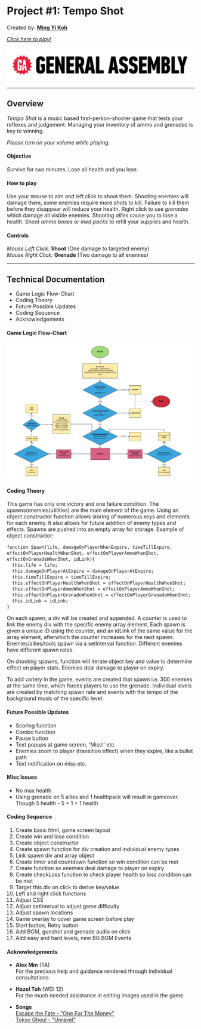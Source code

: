 # Project #1: Tempo Shot
Created by: [__Ming Yi Koh__](https://github.com/mingyikoh)
<br>

[*Click here to play*!](https://mingyikoh.github.io/project-1/)

![gaLogo](./assets/img/gaLogo.png)

---
## Overview
*Tempo Shot* is a music based first-person-shooter game that tests your reflexes and judgement. Managing your inventory of ammo and grenades is key to winning.

*Please turn on your volume while playing.*

#### Objective
Survive for *two* minutes. Lose all health and you lose.

#### How to play
Use your mouse to aim and left click to shoot them. Shooting enemies will damage them, some enemies require more shots to kill. Failure to kill them before they disappear will reduce your health.
Right click to use *grenades* which damage all visible enemies.
Shooting *allies* cause you to lose a health.
Shoot *ammo boxes* or *med packs* to refill your supplies and health.

#### Controls
*Mouse Left Click*: **Shoot** (One damage to targeted enemy)<br>
*Mouse Right Click*: **Grenade** (Two damage to all enemies)

---
## Technical Documentation
* Game Logic Flow-Chart
* Coding Theory
* Future Possible Updates
* Coding Sequence
* Acknowledgements

#### Game Logic Flow-Chart
<img src="assets/img/flowchart.jpeg">

#### Coding Theory
This game has only one victory and one failure condition.
The spawns(enemies/utilities) are the main element of the game. Using an object constructor function allows storing of numerous keys and elements for each enemy.
It also allows for future addition of enemy types and effects. Spawns are pushed into an empty array for storage.
Example of object constructor:
```
function Spawn(life, damageOnPlayerWhenExpire, timeTillExpire, effectOnPlayerHealthWhenShot, effectOnPlayerAmmoWhenShot, effectOnGrenadeWhenShot, idLink){
  this.life = life;
  this.damageOnPlayerAtExpire = damageOnPlayerAtExpire;
  this.timeTillExpire = timeTillExpire;
  this.effectOnPlayerHealthWhenShot = effectOnPlayerHealthWhenShot;
  this.effectOnPlayerAmmoWhenShot = effectOnPlayerAmmoWhenShot;
  this.effectOnPlayerGrenadeWhenShot = effectOnPlayerGrenadeWhenShot;
  this.idLink = idLink;
}
```
On each spawn, a div will be created and appended. A counter is used to link the enemy div with the specific enemy array element. Each spawn is given a unique ID using the counter, and an idLink of the same value for the array element, afterwhich the counter increases for the next spawn.
Enemies/allies/tools spawn via a setInterval function. Different enemies have different spawn rates.

On shooting spawns, function will iterate object key and value to determine effect on player stats.
Enemies deal damage to player on expiry.

To add variety in the game, events are created that spawn i.e. 300 enemies at the same time, which forces players to use the grenade. Individual levels are created by matching spawn rate and events with the tempo of the background music of the specific level.

#### Future Possible Updates
* Scoring function
* Combo function
* Pause button
* Text popups at game screen, 'Miss!' etc.
* Enemies zoom to player (transition effect) when they expire, like a bullet path
* Text notification on miss etc.



#### Misc Issues
* No max health
* Using grenade on 5 allies and 1 healthpack will result in gameover.<br> Though 5 health - 5 + 1 = 1 health

#### Coding Sequence

1. Create basic html, game screen layout
1. Create win and lose condition
1. Create object constructor
1. Create spawn function for div creation and individual enemy types
1. Link spawn div and array object
1. Create timer and countdown function so win condition can be met
1. Create function so enemies deal damage to player on expiry
1. Create checkLoss function to check player health so loss condition can be met
1. Target this.div on click to derive key/value
1. Left and right click functions
1. Adjust CSS
1. Adjust setInterval to adjust game difficulty
1. Adjust spawn locations
1. Game overlay to cover game screen before play
1. Start button, Retry button
1. Add BGM, gunshot and grenade audio on click
1. Add easy and hard levels, new BG BGM Events


#### Acknowledgements
* **Alex Min** (TA)
<br>For the precious help and guidance rendered through individual consultations

* **Hazel Toh** (WDI 12)
<br>For the much needed assistance in editing images used in the game

* **Songs**
  <br>[Escape the Fate - "One For The Money"](https://www.youtube.com/watch?v=szRDiLUduRA)
  <br>[Tokyo Ghoul - "Unravel"](https://www.youtube.com/watch?v=Q0v3ajXh5S0)

